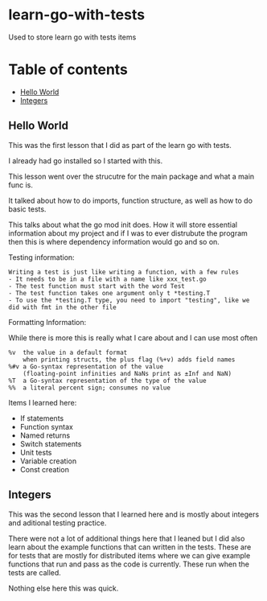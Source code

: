 # learn-go-with-tests
Used to store learn go with tests items

# Table of contents
- [Hello World](#hello-world)
- [Integers](#integers)




## Hello World

This was the first lesson that I did as part of the learn go with tests.

I already had go installed so I started with this. 

This lesson went over the strucutre for the main package and what a main func is.

It talked about how to do imports, function structure, as well as how to do basic tests.

This talks about what the go mod init does. How it will store essential information about my project and if I was to ever distrubute the program then this is where dependency information would go and so on.

Testing information:

```text
Writing a test is just like writing a function, with a few rules
- It needs to be in a file with a name like xxx_test.go
- The test function must start with the word Test
- The test function takes one argument only t *testing.T
- To use the *testing.T type, you need to import "testing", like we did with fmt in the other file
```

Formatting Information:

While there is more this is really what I care about and I can use most often

```text
%v	the value in a default format
	when printing structs, the plus flag (%+v) adds field names
%#v	a Go-syntax representation of the value
	(floating-point infinities and NaNs print as ±Inf and NaN)
%T	a Go-syntax representation of the type of the value
%%	a literal percent sign; consumes no value
```

Items I learned here:

- If statements
- Function syntax
- Named returns
- Switch statements
- Unit tests 
- Variable creation
- Const creation

## Integers

This was the second lesson that I learned here and is mostly about integers and aditional testing practice. 

There were not a lot of additional things here that I leaned but I did also learn about the example functions that can written in the tests. These
are for tests that are mostly for distributed items where we can give example functions that run and pass as the code is currently. These run when 
the tests are called.

Nothing else here this was quick.